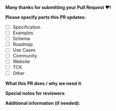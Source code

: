 **Many thanks for submitting your Pull Request :heart:!**

**Please specify parts this PR updates:**

- [ ] Specification
- [ ] Examples
- [ ] Schema
- [ ] Roadmap
- [ ] Use Cases
- [ ] Community
- [ ] Website
- [ ] TCK
- [ ] Other

**What this PR does / why we need it**:

**Special notes for reviewers**:

**Additional information (if needed):**
